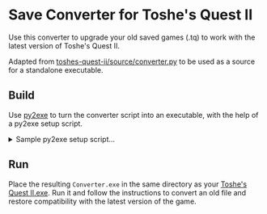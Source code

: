 # Save Converter for Toshe's Quest II

Use this converter to upgrade your old saved games (.tq) to work with the latest version of Toshe's Quest II.

Adapted from [toshes-quest-ii/source/converter.py](https://github.com/1bengardner/toshes-quest-ii/blob/master/source/converter.py) to be used as a source for a standalone executable.

## Build

Use [py2exe](https://www.py2exe.org/) to turn the converter script into an executable, with the help of a py2exe setup script.

<details>

<summary>Sample py2exe setup script...</summary>

The following script will build an executable from this source.

Adapted from https://www.pygame.org/wiki/Pygame2exe.

```python
try:
    from distutils.core import setup
    import py2exe
    import glob, fnmatch
    import sys, os, shutil
    import operator
except ImportError, message:
    raise SystemExit,  "Unable to load module. %s" % message

class BuildExe:
    def __init__(self):
        #Name of starting .py
        self.script = "directory-to/Converter.py"

        #Name of program
        self.project_name = "Save converter for Toshe's Quest II"

        #Version of program
        self.project_version = "1.0.0"

        #Auhor of program
        self.author_name = "Ben Gardner"
        self.copyright = "(c) 2023 Ben Gardner"

        #Icon file
        self.icon_file = "your-icon.ico"
        
        #DLL Excludes
        self.exclude_dll = ['w9xpopen.exe']

        #Zip file name (None will bundle files in exe instead of zip file)
        self.zipfile_name = None

        #Dist directory
        self.dist_dir ='dist'

    def run(self):
        if os.path.isdir(self.dist_dir): #Erase previous destination dir
            shutil.rmtree(self.dist_dir)
        
        setup(
            version = self.project_version,
            name = self.project_name,
            author = self.author_name,

            # targets to build
            console = [{
                'script': self.script,
                'icon_resources': [(0, self.icon_file)],
                'copyright': self.copyright
            }],
            options = {'py2exe': {
                'bundle_files': 1,
                'dll_excludes': self.exclude_dll,
            }},
            zipfile = self.zipfile_name,
            dist_dir = self.dist_dir
            )
        
        if os.path.isdir('build'): #Clean up build dir
            shutil.rmtree('build')

if __name__ == '__main__':
    if operator.lt(len(sys.argv), 2):
        sys.argv.append('py2exe')
    BuildExe().run() #Run generation
    raw_input("Press any key to continue") #Pause to let user see that things ends
```

</details>

## Run

Place the resulting `Converter.exe` in the same directory as your [Toshe's Quest II.exe](https://github.com/1bengardner/toshes-quest-ii/releases). Run it and follow the instructions to convert an old file and restore compatibility with the latest version of the game.
